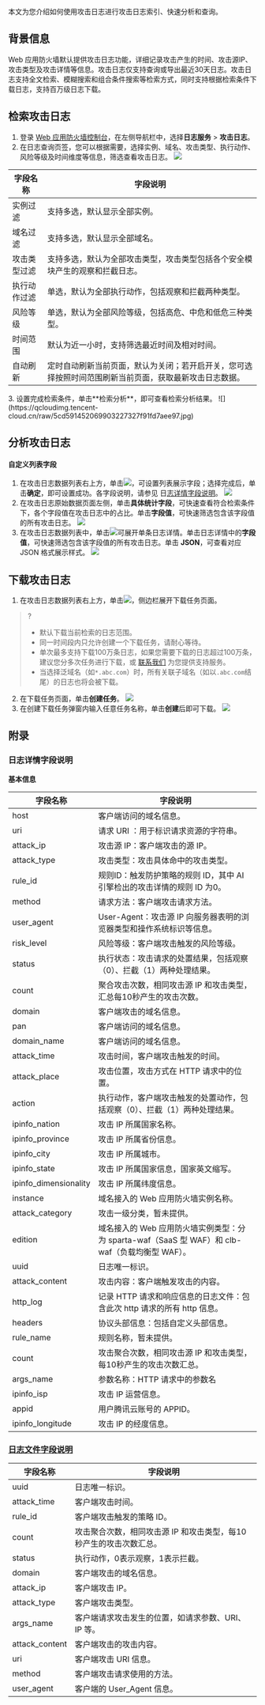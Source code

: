 本文为您介绍如何使用攻击日志进行攻击日志索引、快速分析和查询。

## 背景信息
Web 应用防火墙默认提供攻击日志功能，详细记录攻击产生的时间、攻击源IP、攻击类型及攻击详情等信息。攻击日志仅支持查询或导出最近30天日志。攻击日志支持全文检索、模糊搜索和组合条件搜索等检索方式，同时支持根据检索条件下载日志，支持百万级日志下载。

## 检索攻击日志
1. 登录 [Web 应用防火墙控制台](https://console.cloud.tencent.com/guanjia/tea-overview)，在左侧导航栏中，选择**日志服务** > **攻击日志**。
2. 在日志查询页签，您可以根据需要，选择实例、域名、攻击类型、执行动作、风险等级及时间维度等信息，筛选查看攻击日志。
![](https://qcloudimg.tencent-cloud.cn/raw/8eab8c3f9b2d380497a15860390904d6.jpg)
<table>
<thead>
<tr>
<th>字段名称</th>
<th>字段说明</th>
</tr>
</thead>
<tbody><tr>
<td>实例过滤</td>
<td>支持多选，默认显示全部实例。</td>
</tr>
<tr>
<td>域名过滤</td>
<td>支持多选，默认显示全部域名。</td>
</tr>
<tr>
<td>攻击类型过滤</td>
<td>支持多选，默认为全部攻击类型，攻击类型包括各个安全模块产生的观察和拦截日志。</td>
</tr>
<tr>
<td>执行动作过滤</td>
<td>单选，默认为全部执行动作，包括观察和拦截两种类型。</td>
</tr>
<tr>
<td>风险等级</td>
<td>单选，默认为全部风险等级，包括高危、中危和低危三种类型。</td>
</tr>
<tr>
<td>时间范围</td>
<td>默认为近一小时，支持筛选最近时间及相对时间。</td>
</tr>
<tr>
<td>自动刷新</td>
<td>定时自动刷新当前页面，默认为关闭；若开启开关，您可选择按照时间范围刷新当前页面，获取最新攻击日志数据。</td>
</tr>
</tbody></table>
3. 设置完成检索条件，单击**检索分析**，即可查看检索分析结果。
![](https://qcloudimg.tencent-cloud.cn/raw/5cd591452069903227327f91fd7aee97.jpg)

## 分析攻击日志
#### 自定义列表字段
1. 在攻击日志数据列表右上方，单击![](https://qcloudimg.tencent-cloud.cn/raw/8bffb5990a879012658595e32fd8a887.png)，可设置列表展示字段；选择完成后，单击**确定**，即可设置成功。各字段说明，请参见 日[志详情字段说明]()。
![](https://qcloudimg.tencent-cloud.cn/raw/436281dd630e6dd59128351ef3b5526c.jpg)
2. 在攻击日志原始数据页面左侧，单击**具体统计字段**，可快速查看符合检索条件下，各个字段值在攻击日志中的占比。单击**字段值**，可快速筛选包含该字段值的所有攻击日志。
![](https://qcloudimg.tencent-cloud.cn/raw/26d8bf070512e2a9df69089c32eae99e.jpg)
3. 在攻击日志数据列表中，单击![](https://qcloudimg.tencent-cloud.cn/raw/9ce952ad4f02b8364bcc31fee5b62aa9.png)可展开单条日志详情。单击日志详情中的**字段值**，可快速筛选包含该字段值的所有攻击日志。单击 **JSON**，可查看对应 JSON 格式展示样式。
![](https://qcloudimg.tencent-cloud.cn/raw/1b2da0c192a45234b026c3ef402f26ab.jpg)



## 下载攻击日志
1. 在攻击日志数据列表右上方，单击![](https://qcloudimg.tencent-cloud.cn/raw/b15f749201069e6aacb5d3c788da0176.png)，侧边栏展开下载任务页面。
>?
>- 默认下载当前检索的日志范围。
>- 同一时间段内只允许创建一个下载任务，请耐心等待。
>- 单次最多支持下载100万条日志，如果您需要下载的日志超过100万条，建议您分多次任务进行下载，或 [联系我们](https://cloud.tencent.com/act/event/connect-service) 为您提供支持服务。
>- 当选择泛域名（如`*.abc.com`）时，所有关联子域名（如以`.abc.com`结尾）的日志也将会被下载。
>
2. 在下载任务页面，单击**创建任务**。
![](https://qcloudimg.tencent-cloud.cn/raw/83b7d847cbd6a038886d2c9e7ca9c6cc.jpg)
3. 在创建下载任务弹窗内输入任意任务名称，单击**创建**后即可下载。
![](https://qcloudimg.tencent-cloud.cn/raw/519b4a23c54d83bf766844a313d38df7.jpg)

## 附录

[](id:Log)
### 日志详情字段说明
**基本信息**

<table>
<thead>
<tr>
<th width="20%">字段名称</th>
<th>字段说明</th>
</tr>
</thead>
<tbody><tr>
<td>host</td>
<td>客户端访问的域名信息。</td>
</tr>
<tr>
<td>uri</td>
<td>请求 URI ：用于标识请求资源的字符串。</td>
</tr>
<tr>
<td>attack_ip</td>
<td>攻击源 IP：客户端攻击的源 IP。</td>
</tr>
<tr>
<td>attack_type</td>
<td>攻击类型：攻击具体命中的攻击类型。</td>
</tr>
<tr>
<td>rule_id</td>
<td>规则ID：触发防护策略的规则 ID，其中 AI 引擎检出的攻击详情的规则 ID 为0。</td>
</tr>
<tr>
<td>method</td>
<td>请求方法：客户端攻击请求方法。</td>
</tr>
<tr>
<td>user_agent</td>
<td>User-Agent：攻击源 IP 向服务器表明的浏览器类型和操作系统标识等信息。</td>
</tr>
<tr>
<td>risk_level</td>
<td>风险等级：客户端攻击触发的风险等级。</td>
</tr>
<tr>
<td>status</td>
<td>执行状态：攻击请求的处置结果，包括观察（0）、拦截（1）两种处理结果。</td>
</tr>
<tr>
<td>count</td>
<td>聚合攻击次数，相同攻击源 IP 和攻击类型，汇总每10秒产生的攻击次数。</td>
</tr>
<tr>
<td>domain</td>
<td>客户端攻击的域名信息。</td>
</tr>
<tr>
<td>pan</td>
<td>客户端访问的域名信息。</td>
</tr>
<tr>
<td>domain_name</td>
<td>客户端访问的域名信息。</td>
</tr>
<tr>
<td>attack_time</td>
<td>攻击时间，客户端攻击触发的时间。</td>
</tr>
<tr>
<td>attack_place</td>
<td>攻击位置，攻击方式在 HTTP 请求中的位置。</td>
</tr>
<tr>
<td>action</td>
<td>执行动作，客户端攻击触发的处置动作，包括观察（0）、拦截（1）两种处理结果。</td>
</tr>
<tr>
<td>ipinfo_nation</td>
<td>攻击 IP 所属国家名称。</td>
</tr>
<tr>
<td>ipinfo_province</td>
<td>攻击 IP 所属省份信息。</td>
</tr>
<tr>
<td>ipinfo_city</td>
<td>攻击 IP 所属城市。</td>
</tr>
<tr>
<td>ipinfo_state</td>
<td>攻击 IP 所属国家信息，国家英文缩写。</td>
</tr>
<tr>
<td>ipinfo_dimensionality</td>
<td>攻击 IP 所属纬度信息。</td>
</tr>
<tr>
<td>instance</td>
<td>域名接入的 Web 应用防火墙实例名称。</td>
</tr>
<tr>
<td>attack_category</td>
<td>攻击一级分类，暂未提供。</td>
</tr>
<tr>
<td>edition</td>
<td>域名接入的 Web 应用防火墙实例类型：分为 sparta-waf（SaaS 型 WAF）和 clb-waf（负载均衡型 WAF）。</td>
</tr>
<tr>
<td>uuid</td>
<td>日志唯一标识。</td>
</tr>
<tr>
<td>attack_content</td>
<td>攻击内容：客户端触发攻击的内容。</td>
</tr>
<tr>
<td>http_log</td>
<td>记录 HTTP 请求和响应信息的日志文件：包含此次 http 请求的所有 http 信息。</td>
</tr>
<tr>
<td>headers</td>
<td>协议头部信息：包括自定义头部信息。</td>
</tr>
<tr>
<td>rule_name</td>
<td>规则名称，暂未提供。</td>
</tr>
<tr>
<td>count</td>
<td>攻击聚合次数，相同攻击源 IP 和攻击类型，每10秒产生的攻击次数汇总。</td>
</tr>
<tr>
<td>args_name</td>
<td>参数名称：HTTP 请求中的参数名</td>
</tr>
<tr>
<td>ipinfo_isp</td>
<td>攻击 IP 运营信息。</td>
</tr>
<tr>
<td>appid</td>
<td>用户腾讯云账号的 APPID。</td>
</tr>
<tr>
<td>ipinfo_longitude</td>
<td>攻击 IP 的经度信息。</td>
</tr>
</tbody></table>




### [日志文件字段说明](id:log2)

<table>
<thead>
<tr>
<th width="20%">字段名称</th>
<th>字段说明</th>
</tr>
</thead>
<tbody><tr>
<td>uuid</td>
<td>日志唯一标识。</td>
</tr>
<tr>
<td>attack_time</td>
<td>客户端攻击时间。</td>
</tr>
<tr>
<td>rule_id</td>
<td>客户端攻击触发的策略 ID。</td>
</tr>
<tr>
<td>count</td>
<td>攻击聚合次数，相同攻击源 IP 和攻击类型，每10秒产生的攻击次数汇总。</td>
</tr>
<tr>
<td>status</td>
<td>执行动作，0表示观察，1表示拦截。</td>
</tr>
<tr>
<td>domain</td>
<td>客户端攻击的域名信息。</td>
</tr>
<tr>
<td>attack_ip</td>
<td>客户端攻击 IP。</td>
</tr>
<tr>
<td>attack_type</td>
<td>客户端攻击类型。</td>
</tr>
<tr>
<td>args_name</td>
<td>客户端请求攻击发生的位置，如请求参数、URI、IP 等。</td>
</tr>
<tr>
<td>attack_content</td>
<td>客户端攻击的攻击内容。</td>
</tr>
<tr>
<td>uri</td>
<td>客户端攻击 URI 信息。</td>
</tr>
<tr>
<td>method</td>
<td>客户端攻击请求使用的方法。</td>
</tr>
<tr>
<td>user_agent</td>
<td>客户端的 User_Agent 信息。</td>
</tr>
</tbody></table>
